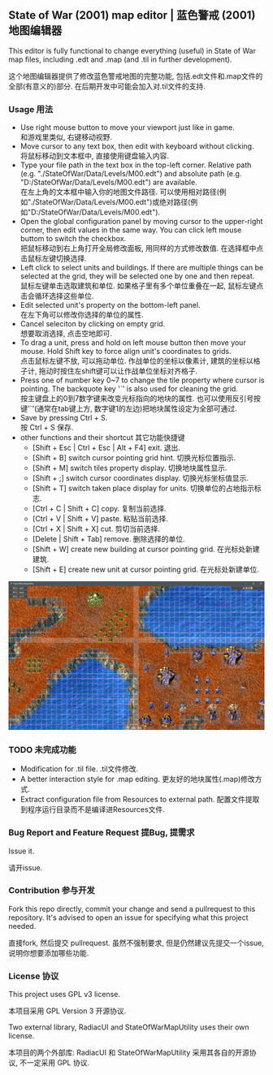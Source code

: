 ## State of War (2001) map editor | 蓝色警戒 (2001) 地图编辑器

This editor is fully functional to change everything (useful) in State of War map files, including .edt and .map (and .til in further development).

这个地图编辑器提供了修改蓝色警戒地图的完整功能, 包括.edt文件和.map文件的全部(有意义的)部分. 在后期开发中可能会加入对.til文件的支持.

### Usage 用法
* Use right mouse button to move your viewport just like in game.  
和游戏里类似, 右键移动视野.
* Move cursor to any text box, then edit with keyboard without clicking.  
将鼠标移动到文本框中, 直接使用键盘输入内容.
* Type your file path in the text box in the top-left corner. Relative path (e.g. "./StateOfWar/Data/Levels/M00.edt") and absolute path (e.g. "D:/StateOfWar/Data/Levels/M00.edt") are available.  
在左上角的文本框中输入你的地图文件路径. 可以使用相对路径(例如"./StateOfWar/Data/Levels/M00.edt")或绝对路径(例如"D:/StateOfWar/Data/Levels/M00.edt").
* Open the global configuration panel by moving cursor to the upper-right corner, then edit values in the same way. You can click left mouse buttom to switch the checkbox.  
把鼠标移动到右上角打开全局修改面板, 用同样的方式修改数值. 在选择框中点击鼠标左键切换选择.
* Left click to select units and buildings. If there are multiple things can be selected at the grid, they will be selected one by one and then repeat.  
鼠标左键单击选取建筑和单位. 如果格子里有多个单位重叠在一起, 鼠标左键点击会循环选择这些单位.
* Edit selected unit's property on the bottom-left panel.  
在左下角可以修改你选择的单位的属性.
* Cancel seleciton by clicking on empty grid.  
想要取消选择, 点击空地即可.
* To drag a unit, press and hold on left mouse button then move your mouse. Hold Shift key to force align unit's coordinates to grids.  
点击鼠标左键不放, 可以拖动单位. 作战单位的坐标以像素计, 建筑的坐标以格子计, 拖动时按住左shift键可以让作战单位坐标对齐格子.
* Press one of number key 0~7 to change the tile property where cursor is pointing. The backquote key '\`' is also used for cleaning the grid.  
按主键盘上的0到7数字键来改变光标指向的地块的属性. 也可以使用反引号按键'\`'(通常在tab键上方, 数字键1的左边)把地块属性设定为全部可通过.
* Save by pressing Ctrl + S.  
按 Ctrl + S 保存.
* other functions and their shortcut 其它功能快捷键
    * [Shift + Esc | Ctrl + Esc | Alt + F4] exit. 退出. 
    * [Shift + B] switch cursor pointing grid hint. 切换光标位置指示.
    * [Shift + M] switch tiles property display. 切换地块属性显示.
    * [Shift + ;] switch cursor coordinates display. 切换光标坐标值显示.
    * [Shift + T] switch taken place display for units. 切换单位的占地指示标志.
    * [Ctrl + C | Shift + C] copy. 复制当前选择.
    * [Ctrl + V | Shift + V] paste. 粘贴当前选择.
    * [Ctrl + X | Shift + X] cut. 剪切当前选择.
    * [Delete | Shift + Tab] remove. 删除选择的单位.
    * [Shift + W] create new building at cursor pointing grid. 在光标处新建建筑.
    * [Shift + E] create new unit at cursor pointing grid. 在光标处新建单位.
    
![Sample 1](https://raw.githubusercontent.com/DragoonKiller/StateOfWarMapEditor/master/Documentation/Pictures/scr.png)

### TODO 未完成功能
* Modification for .til file. .til文件修改.
* A better interaction style for .map editing. 更友好的地块属性(.map)修改方式.
* Extract configuration file from Resources to external path. 配置文件提取到程序运行目录而不是编译进Resources文件.


### Bug Report and Feature Request 提Bug, 提需求

Issue it.  

请开issue.

### Contribution 参与开发

Fork this repo directly, commit your change and send a pullrequest to this repository. It's advised to open an issue for specifying what this project needed.

直接fork, 然后提交 pullrequest. 虽然不强制要求, 但是仍然建议先提交一个issue, 说明你想要添加哪些功能.

### License 协议

This project uses GPL v3 license.

本项目采用 GPL Version 3 开源协议.

Two external library, RadiacUI and StateOfWarMapUtility uses their own license.

本项目的两个外部库: RadiacUI 和 StateOfWarMapUtility 采用其各自的开源协议, 不一定采用 GPL 协议. 
